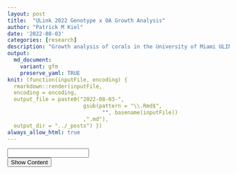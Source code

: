 ```yaml
---
layout: post
title:  "ULink 2022 Genotype x OA Growth Analysis"
author: "Patrick M Kiel"
date: '2022-08-03'
categories: [research]
description: "Growth analysis of corals in the University of Miami ULINK Genotype x ocean acidifcation experiment to test for mechanisms of resilience to global change within the critically endangered Acropora cervicornis."
output:
  md_document:
    variant: gfm
    preserve_yaml: TRUE
knit: (function(inputFile, encoding) {
  rmarkdown::render(inputFile, 
  encoding = encoding, 
  output_file = paste0("2022-08-03-",
                        gsub(pattern = "\\.Rmd$",
                              "", basename(inputFile))
                        ,".md"), 
  output_dir = "../_posts") })
always_allow_html: true
---
```


<script type="text/javascript">
window.onload = function() {
    //query string in the password
    const urlParams = new URLSearchParams(window.location.search);
    const pass = urlParams.get('pass')
    document.getElementById("password").value = pass;
};


function verify() {
  <!-- set the password here -->
  if (document.getElementById('password').value === 'ulink') {
    document.getElementById('HIDDENDIV').classList.remove("hidden"); 
    document.getElementById('credentials').classList.add("hidden"); // Hide the div containing the credentials
  } else {
    alert('Invalid Password! You cannot view this content.');
    password.setSelectionRange(0, password.value.length);
  }
  return false;
}
</script>
<style type="text/css">
/*Change content Display */
.hidden {
  display: none;
}
</style>
<!-- The password box -->

<div id="credentials">

<input type="text" id="password" onkeydown="if (event.keyCode == 13) verify()" />
<br/>
<input id="button" type="button" value="Show Content" onclick="verify()" />

</div>

<!-- The content we want to show after password -->

<div id="HIDDENDIV" class="hidden" markdown="1">

<!-- Place all chunks, text, etc here as you would a normal RMarkdown document -->

# Overview

Here I review the growth we have observed in our experiment. The total
growth was less than we anticipated, but we still produced enough new
skeleton with significant differences in growth rates and sensitivities
to proceed forward with most of our tests.

# Treatment Conditions

## Labview Data

<img src="/notebook/images/ulinkGrowth2022/diel pot-1.png" width="90%" style="display: block; margin: auto;" />

The peaks in the standard deviation are almost certainly caused by
aquarium cleaning days when corals are removed into a separate bath and
the sensors are capped causing logging errors. CO2 injection is turned
off during these times so the aquariums themselves are not experiencing
the conditions that the logged data are suggesting. The following graph
filters out these spiked values which were programmatically identified
by occurring during scheduled cleaning times and affecting multiple
aquariums at once since cleaning occurred at the same time for all
aquariums.

<img src="/notebook/images/ulinkGrowth2022/cleaned diel plot-1.png" width="90%" style="display: block; margin: auto;" />

Variability is still present, but the extreme spikes caused by cleaning
have been removed. Thus, any variability that remains is due to durafet
error or experimental variability that affected the corals. For example,
the durafet for T15 had much higher variability than the other
aquariums. However, I believe this to be negligible.

## Carbonate Chemistry Data

500mL water samples were collected every Tuesday for analysis of the
complete carbonate chemistry suite.

### Time of Day

The bottles were not taken at exactly the same time of day, and thus the
programmed variability will be apart of the variability of each sample
along with sampling error, durafet error altering amount of CO2 injected
into aquaria (shown above in the LabView data), etc.

<img src="/notebook/images/ulinkGrowth2022/unnamed-chunk-3-1.png" width="90%" style="display: block; margin: auto;" />

Sampling time had a mean of around 10a. 3 sampling times were taken
after 12p with one sampling time around 4:20p

## Carb Parameters

<table class=" lightable-classic" style="font-family: &quot;Arial Narrow&quot;, &quot;Source Sans Pro&quot;, sans-serif; margin-left: auto; margin-right: auto;">
<caption>
Aquarium Conditions. Means ± SEM
</caption>
<thead>
<tr>
<th style="text-align:center;font-weight: bold;">
tank
</th>
<th style="text-align:center;font-weight: bold;">
sal
</th>
<th style="text-align:center;font-weight: bold;">
temp
</th>
<th style="text-align:center;font-weight: bold;">
TA
</th>
<th style="text-align:center;font-weight: bold;">
DIC
</th>
<th style="text-align:center;font-weight: bold;">
pCO2
</th>
<th style="text-align:center;font-weight: bold;">
omega
</th>
</tr>
</thead>
<tbody>
<tr>
<td style="text-align:center;">
T13
</td>
<td style="text-align:center;">
34.45 ± 0.65
</td>
<td style="text-align:center;">
27.05 ± 0.02
</td>
<td style="text-align:center;">
2301.01 ± 21.14
</td>
<td style="text-align:center;">
2126.64 ± 22.78
</td>
<td style="text-align:center;">
835.70 ± 36.22
</td>
<td style="text-align:center;">
2.19 ± 0.07
</td>
</tr>
<tr>
<td style="text-align:center;">
T14
</td>
<td style="text-align:center;">
34.38 ± 0.66
</td>
<td style="text-align:center;">
27.05 ± 0.02
</td>
<td style="text-align:center;">
2300.12 ± 21.34
</td>
<td style="text-align:center;">
2000.13 ± 21.73
</td>
<td style="text-align:center;">
426.93 ± 14.74
</td>
<td style="text-align:center;">
3.46 ± 0.08
</td>
</tr>
<tr>
<td style="text-align:center;">
T15
</td>
<td style="text-align:center;">
34.44 ± 0.65
</td>
<td style="text-align:center;">
27.04 ± 0.02
</td>
<td style="text-align:center;">
2303.84 ± 21.56
</td>
<td style="text-align:center;">
2119.24 ± 24.84
</td>
<td style="text-align:center;">
848.20 ± 99.62
</td>
<td style="text-align:center;">
2.31 ± 0.18
</td>
</tr>
<tr>
<td style="text-align:center;">
T16
</td>
<td style="text-align:center;">
34.40 ± 0.67
</td>
<td style="text-align:center;">
27.07 ± 0.02
</td>
<td style="text-align:center;">
2297.52 ± 21.47
</td>
<td style="text-align:center;">
2004.24 ± 23.57
</td>
<td style="text-align:center;">
442.12 ± 17.83
</td>
<td style="text-align:center;">
3.38 ± 0.08
</td>
</tr>
</tbody>
</table>

## Statistics

<table class=" lightable-classic" style="font-family: &quot;Arial Narrow&quot;, &quot;Source Sans Pro&quot;, sans-serif; margin-left: auto; margin-right: auto;">
<caption>
Significance of Parameters
</caption>
<thead>
<tr>
<th style="text-align:center;">
parameter
</th>
<th style="text-align:center;">
term
</th>
<th style="text-align:center;">
df
</th>
<th style="text-align:center;">
sumsq
</th>
<th style="text-align:center;">
meansq
</th>
<th style="text-align:center;">
statistic
</th>
<th style="text-align:center;">
p.value
</th>
<th style="text-align:center;">
significance
</th>
</tr>
</thead>
<tbody>
<tr>
<td style="text-align:center;">
sal
</td>
<td style="text-align:center;">
treatment
</td>
<td style="text-align:center;">
1
</td>
<td style="text-align:center;">
0.040
</td>
<td style="text-align:center;">
0.040
</td>
<td style="text-align:center;">
0.007
</td>
<td style="text-align:center;">
0.933
</td>
<td style="text-align:center;">
NS
</td>
</tr>
<tr>
<td style="text-align:center;">
sal
</td>
<td style="text-align:center;">
treatment:tank
</td>
<td style="text-align:center;">
2
</td>
<td style="text-align:center;">
0.003
</td>
<td style="text-align:center;">
0.002
</td>
<td style="text-align:center;">
0.000
</td>
<td style="text-align:center;">
1.000
</td>
<td style="text-align:center;">
NS
</td>
</tr>
<tr>
<td style="text-align:center;">
sal
</td>
<td style="text-align:center;">
Residuals
</td>
<td style="text-align:center;">
48
</td>
<td style="text-align:center;">
269.036
</td>
<td style="text-align:center;">
5.605
</td>
<td style="text-align:center;">
NA
</td>
<td style="text-align:center;">
NA
</td>
<td style="text-align:center;">
NS
</td>
</tr>
<tr>
<td style="text-align:center;">
temp
</td>
<td style="text-align:center;">
treatment
</td>
<td style="text-align:center;">
1
</td>
<td style="text-align:center;">
0.003
</td>
<td style="text-align:center;">
0.003
</td>
<td style="text-align:center;">
1.007
</td>
<td style="text-align:center;">
0.321
</td>
<td style="text-align:center;">
NS
</td>
</tr>
<tr>
<td style="text-align:center;">
temp
</td>
<td style="text-align:center;">
treatment:tank
</td>
<td style="text-align:center;">
2
</td>
<td style="text-align:center;">
0.004
</td>
<td style="text-align:center;">
0.002
</td>
<td style="text-align:center;">
0.636
</td>
<td style="text-align:center;">
0.534
</td>
<td style="text-align:center;">
NS
</td>
</tr>
<tr>
<td style="text-align:center;">
temp
</td>
<td style="text-align:center;">
Residuals
</td>
<td style="text-align:center;">
48
</td>
<td style="text-align:center;">
0.167
</td>
<td style="text-align:center;">
0.003
</td>
<td style="text-align:center;">
NA
</td>
<td style="text-align:center;">
NA
</td>
<td style="text-align:center;">
NS
</td>
</tr>
<tr>
<td style="text-align:center;">
TA
</td>
<td style="text-align:center;">
treatment
</td>
<td style="text-align:center;">
1
</td>
<td style="text-align:center;">
169.020
</td>
<td style="text-align:center;">
169.020
</td>
<td style="text-align:center;">
0.028
</td>
<td style="text-align:center;">
0.867
</td>
<td style="text-align:center;">
NS
</td>
</tr>
<tr>
<td style="text-align:center;">
TA
</td>
<td style="text-align:center;">
treatment:tank
</td>
<td style="text-align:center;">
2
</td>
<td style="text-align:center;">
96.270
</td>
<td style="text-align:center;">
48.135
</td>
<td style="text-align:center;">
0.008
</td>
<td style="text-align:center;">
0.992
</td>
<td style="text-align:center;">
NS
</td>
</tr>
<tr>
<td style="text-align:center;">
TA
</td>
<td style="text-align:center;">
Residuals
</td>
<td style="text-align:center;">
48
</td>
<td style="text-align:center;">
285247.509
</td>
<td style="text-align:center;">
5942.656
</td>
<td style="text-align:center;">
NA
</td>
<td style="text-align:center;">
NA
</td>
<td style="text-align:center;">
NS
</td>
</tr>
<tr>
<td style="text-align:center;font-weight: bold;color: white !important;background-color: red !important;">
DIC
</td>
<td style="text-align:center;font-weight: bold;color: white !important;background-color: red !important;">
treatment
</td>
<td style="text-align:center;font-weight: bold;color: white !important;background-color: red !important;">
1
</td>
<td style="text-align:center;font-weight: bold;color: white !important;background-color: red !important;">
189577.501
</td>
<td style="text-align:center;font-weight: bold;color: white !important;background-color: red !important;">
189577.501
</td>
<td style="text-align:center;font-weight: bold;color: white !important;background-color: red !important;">
26.960
</td>
<td style="text-align:center;font-weight: bold;color: white !important;background-color: red !important;">
0.000
</td>
<td style="text-align:center;font-weight: bold;color: white !important;background-color: red !important;">
xxx
</td>
</tr>
<tr>
<td style="text-align:center;">
DIC
</td>
<td style="text-align:center;">
treatment:tank
</td>
<td style="text-align:center;">
2
</td>
<td style="text-align:center;">
465.459
</td>
<td style="text-align:center;">
232.730
</td>
<td style="text-align:center;">
0.033
</td>
<td style="text-align:center;">
0.967
</td>
<td style="text-align:center;">
NS
</td>
</tr>
<tr>
<td style="text-align:center;">
DIC
</td>
<td style="text-align:center;">
Residuals
</td>
<td style="text-align:center;">
48
</td>
<td style="text-align:center;">
337526.642
</td>
<td style="text-align:center;">
7031.805
</td>
<td style="text-align:center;">
NA
</td>
<td style="text-align:center;">
NA
</td>
<td style="text-align:center;">
NS
</td>
</tr>
<tr>
<td style="text-align:center;font-weight: bold;color: white !important;background-color: red !important;">
pCO2
</td>
<td style="text-align:center;font-weight: bold;color: white !important;background-color: red !important;">
treatment
</td>
<td style="text-align:center;font-weight: bold;color: white !important;background-color: red !important;">
1
</td>
<td style="text-align:center;font-weight: bold;color: white !important;background-color: red !important;">
2157966.567
</td>
<td style="text-align:center;font-weight: bold;color: white !important;background-color: red !important;">
2157966.567
</td>
<td style="text-align:center;font-weight: bold;color: white !important;background-color: red !important;">
56.404
</td>
<td style="text-align:center;font-weight: bold;color: white !important;background-color: red !important;">
0.000
</td>
<td style="text-align:center;font-weight: bold;color: white !important;background-color: red !important;">
xxx
</td>
</tr>
<tr>
<td style="text-align:center;">
pCO2
</td>
<td style="text-align:center;">
treatment:tank
</td>
<td style="text-align:center;">
2
</td>
<td style="text-align:center;">
2513.434
</td>
<td style="text-align:center;">
1256.717
</td>
<td style="text-align:center;">
0.033
</td>
<td style="text-align:center;">
0.968
</td>
<td style="text-align:center;">
NS
</td>
</tr>
<tr>
<td style="text-align:center;">
pCO2
</td>
<td style="text-align:center;">
Residuals
</td>
<td style="text-align:center;">
48
</td>
<td style="text-align:center;">
1836441.545
</td>
<td style="text-align:center;">
38259.199
</td>
<td style="text-align:center;">
NA
</td>
<td style="text-align:center;">
NA
</td>
<td style="text-align:center;">
NS
</td>
</tr>
<tr>
<td style="text-align:center;font-weight: bold;color: white !important;background-color: red !important;">
omega
</td>
<td style="text-align:center;font-weight: bold;color: white !important;background-color: red !important;">
treatment
</td>
<td style="text-align:center;font-weight: bold;color: white !important;background-color: red !important;">
1
</td>
<td style="text-align:center;font-weight: bold;color: white !important;background-color: red !important;">
17.735
</td>
<td style="text-align:center;font-weight: bold;color: white !important;background-color: red !important;">
17.735
</td>
<td style="text-align:center;font-weight: bold;color: white !important;background-color: red !important;">
109.739
</td>
<td style="text-align:center;font-weight: bold;color: white !important;background-color: red !important;">
0.000
</td>
<td style="text-align:center;font-weight: bold;color: white !important;background-color: red !important;">
xxx
</td>
</tr>
<tr>
<td style="text-align:center;">
omega
</td>
<td style="text-align:center;">
treatment:tank
</td>
<td style="text-align:center;">
2
</td>
<td style="text-align:center;">
0.135
</td>
<td style="text-align:center;">
0.068
</td>
<td style="text-align:center;">
0.418
</td>
<td style="text-align:center;">
0.661
</td>
<td style="text-align:center;">
NS
</td>
</tr>
<tr>
<td style="text-align:center;">
omega
</td>
<td style="text-align:center;">
Residuals
</td>
<td style="text-align:center;">
48
</td>
<td style="text-align:center;">
7.757
</td>
<td style="text-align:center;">
0.162
</td>
<td style="text-align:center;">
NA
</td>
<td style="text-align:center;">
NA
</td>
<td style="text-align:center;">
NS
</td>
</tr>
</tbody>
</table>

Salinity, temperature, and total alkalinity were not significantly
different between treatments or within treatments (p&gt;&gt;0.05). DIC,
pCO2, and
*Ω*<sub>*A**r*</sub>
(p&lt;0.001) were significantly different between treatment, but not
between aquariums (p&gt;&gt;0.05). In other words, our system
reproducibly altered the carbonate chemistry parameters with high
precision.

# Calcification Analysis

<img src="/notebook/images/ulinkGrowth2022/growth graphs-1.png" width="90%" style="display: block; margin: auto;" /><img src="/notebook/images/ulinkGrowth2022/growth graphs-2.png" width="90%" style="display: block; margin: auto;" />

Following April 15 (Weeky 5), the declining health of the corals
stabilized and began to split amongst treatment groups.

<img src="/notebook/images/ulinkGrowth2022/calcification graphs-1.png" width="90%" style="display: block; margin: auto;" /><img src="/notebook/images/ulinkGrowth2022/calcification graphs-2.png" width="90%" style="display: block; margin: auto;" /><img src="/notebook/images/ulinkGrowth2022/calcification graphs-3.png" width="90%" style="display: block; margin: auto;" />

There is some obvious genet-specific responses.

1.  Cheetos-B calcification rate was nearly identical across HCO2 and
    LCO2 groups. This genet also had high initial mortality and the
    worst survivorship rate throughout the experiment. It is entirely
    possible that this genotype did not do well in the aquariums and its
    diminished calcification rate is an effect of overall health and not
    treatment.

2.  SI-A and AC-2 had the highest average calcification rates and there
    was no significant difference between these two genotypes. However,
    when you look at the effect of treatment within these genotypes
    (sensitivity), there is significant differences between them.

3.  When looking at just controls, the only significant different
    genotype is Cheetos-B. Thus, there is a difference in sensitivity to
    OA but no observable differences in ambient conditions.

4.  The relative rankings extracted from the ol’ AcDC are SI-A \~
    MB-C &gt; AC-2 &gt; Cheetos-B. The data collected here fits within
    that framework, yet reveals intraspecifc differences in
    sensitivities similar to Enochs et al. (2018). Genet identities are
    unknown for that paper though.

<table class=" lightable-classic" style="font-family: &quot;Arial Narrow&quot;, &quot;Source Sans Pro&quot;, sans-serif; margin-left: auto; margin-right: auto;">
<caption>
Means of Treatment
</caption>
<thead>
<tr>
<th style="text-align:center;font-weight: bold;">
treatment
</th>
<th style="text-align:center;font-weight: bold;">
n
</th>
<th style="text-align:center;font-weight: bold;">
mean
</th>
<th style="text-align:center;font-weight: bold;">
sd
</th>
</tr>
</thead>
<tbody>
<tr>
<td style="text-align:center;">
HCO2
</td>
<td style="text-align:center;">
46
</td>
<td style="text-align:center;">
0.316
</td>
<td style="text-align:center;">
0.139
</td>
</tr>
<tr>
<td style="text-align:center;">
LCO2
</td>
<td style="text-align:center;">
43
</td>
<td style="text-align:center;">
0.569
</td>
<td style="text-align:center;">
0.237
</td>
</tr>
</tbody>
</table>
<table class=" lightable-classic" style="font-family: &quot;Arial Narrow&quot;, &quot;Source Sans Pro&quot;, sans-serif; margin-left: auto; margin-right: auto;">
<caption>
Stats of Treatment
</caption>
<thead>
<tr>
<th style="text-align:center;font-weight: bold;">
.y.
</th>
<th style="text-align:center;font-weight: bold;">
group1
</th>
<th style="text-align:center;font-weight: bold;">
group2
</th>
<th style="text-align:center;font-weight: bold;">
n1
</th>
<th style="text-align:center;font-weight: bold;">
n2
</th>
<th style="text-align:center;font-weight: bold;">
statistic
</th>
<th style="text-align:center;font-weight: bold;">
df
</th>
<th style="text-align:center;font-weight: bold;">
p
</th>
<th style="text-align:center;font-weight: bold;">
p.signif
</th>
</tr>
</thead>
<tbody>
<tr>
<td style="text-align:center;">
dailyG
</td>
<td style="text-align:center;">
HCO2
</td>
<td style="text-align:center;">
LCO2
</td>
<td style="text-align:center;">
46
</td>
<td style="text-align:center;">
43
</td>
<td style="text-align:center;">
-6.1944
</td>
<td style="text-align:center;">
87
</td>
<td style="text-align:center;">
0
</td>
<td style="text-align:center;">
\*\*\*\*
</td>
</tr>
</tbody>
</table>
<table class=" lightable-classic" style="font-family: &quot;Arial Narrow&quot;, &quot;Source Sans Pro&quot;, sans-serif; margin-left: auto; margin-right: auto;">
<caption>
Effect Size of Treatment
</caption>
<thead>
<tr>
<th style="text-align:center;font-weight: bold;">
.y.
</th>
<th style="text-align:center;font-weight: bold;">
group1
</th>
<th style="text-align:center;font-weight: bold;">
group2
</th>
<th style="text-align:center;font-weight: bold;">
effsize
</th>
<th style="text-align:center;font-weight: bold;">
n1
</th>
<th style="text-align:center;font-weight: bold;">
n2
</th>
<th style="text-align:center;font-weight: bold;">
magnitude
</th>
</tr>
</thead>
<tbody>
<tr>
<td style="text-align:center;">
dailyG
</td>
<td style="text-align:center;">
HCO2
</td>
<td style="text-align:center;">
LCO2
</td>
<td style="text-align:center;">
-1.314
</td>
<td style="text-align:center;">
46
</td>
<td style="text-align:center;">
43
</td>
<td style="text-align:center;">
large
</td>
</tr>
</tbody>
</table>
<table class=" lightable-classic" style="font-family: &quot;Arial Narrow&quot;, &quot;Source Sans Pro&quot;, sans-serif; margin-left: auto; margin-right: auto;">
<caption>
TukeyHSD Results of Anova
</caption>
<thead>
<tr>
<th style="text-align:center;font-weight: bold;">
term
</th>
<th style="text-align:center;font-weight: bold;">
contrast
</th>
<th style="text-align:center;font-weight: bold;">
adj.p.value
</th>
<th style="text-align:center;font-weight: bold;">
significance
</th>
</tr>
</thead>
<tbody>
<tr>
<td style="text-align:center;font-weight: bold;color: white !important;background-color: red !important;">
treatment
</td>
<td style="text-align:center;font-weight: bold;color: white !important;background-color: red !important;">
LCO2-HCO2
</td>
<td style="text-align:center;font-weight: bold;color: white !important;background-color: red !important;">
0.0000
</td>
<td style="text-align:center;font-weight: bold;color: white !important;background-color: red !important;">
xxx
</td>
</tr>
<tr>
<td style="text-align:center;font-weight: bold;color: white !important;background-color: red !important;">
genotype
</td>
<td style="text-align:center;font-weight: bold;color: white !important;background-color: red !important;">
SI-A-Cheetos-B
</td>
<td style="text-align:center;font-weight: bold;color: white !important;background-color: red !important;">
0.0000
</td>
<td style="text-align:center;font-weight: bold;color: white !important;background-color: red !important;">
xxx
</td>
</tr>
<tr>
<td style="text-align:center;font-weight: bold;color: white !important;background-color: red !important;">
treatment:genotype
</td>
<td style="text-align:center;font-weight: bold;color: white !important;background-color: red !important;">
LCO2:AC-2-HCO2:AC-2
</td>
<td style="text-align:center;font-weight: bold;color: white !important;background-color: red !important;">
0.0000
</td>
<td style="text-align:center;font-weight: bold;color: white !important;background-color: red !important;">
xxx
</td>
</tr>
<tr>
<td style="text-align:center;font-weight: bold;color: white !important;background-color: red !important;">
genotype
</td>
<td style="text-align:center;font-weight: bold;color: white !important;background-color: red !important;">
Cheetos-B-AC-2
</td>
<td style="text-align:center;font-weight: bold;color: white !important;background-color: red !important;">
0.0004
</td>
<td style="text-align:center;font-weight: bold;color: white !important;background-color: red !important;">
xxx
</td>
</tr>
<tr>
<td style="text-align:center;font-weight: bold;color: white !important;background-color: red !important;">
treatment:genotype
</td>
<td style="text-align:center;font-weight: bold;color: white !important;background-color: red !important;">
LCO2:MB-C-HCO2:MB-C
</td>
<td style="text-align:center;font-weight: bold;color: white !important;background-color: red !important;">
0.0004
</td>
<td style="text-align:center;font-weight: bold;color: white !important;background-color: red !important;">
xxx
</td>
</tr>
<tr>
<td style="text-align:center;font-weight: bold;color: white !important;background-color: red !important;">
genotype
</td>
<td style="text-align:center;font-weight: bold;color: white !important;background-color: red !important;">
SI-A-MB-C
</td>
<td style="text-align:center;font-weight: bold;color: white !important;background-color: red !important;">
0.0039
</td>
<td style="text-align:center;font-weight: bold;color: white !important;background-color: red !important;">
xx
</td>
</tr>
<tr>
<td style="text-align:center;">
genotype
</td>
<td style="text-align:center;">
MB-C-Cheetos-B
</td>
<td style="text-align:center;">
0.1103
</td>
<td style="text-align:center;">
NS
</td>
</tr>
<tr>
<td style="text-align:center;">
treatment:genotype
</td>
<td style="text-align:center;">
LCO2:SI-A-HCO2:SI-A
</td>
<td style="text-align:center;">
0.3339
</td>
<td style="text-align:center;">
NS
</td>
</tr>
<tr>
<td style="text-align:center;">
genotype
</td>
<td style="text-align:center;">
SI-A-AC-2
</td>
<td style="text-align:center;">
0.5634
</td>
<td style="text-align:center;">
NS
</td>
</tr>
<tr>
<td style="text-align:center;">
treatment:genotype
</td>
<td style="text-align:center;">
LCO2:Cheetos-B-HCO2:Cheetos-B
</td>
<td style="text-align:center;">
0.9741
</td>
<td style="text-align:center;">
NS
</td>
</tr>
</tbody>
</table>
<table class=" lightable-classic" style="font-family: &quot;Arial Narrow&quot;, &quot;Source Sans Pro&quot;, sans-serif; margin-left: auto; margin-right: auto;">
<caption>
Significance Letter Groups
</caption>
<thead>
<tr>
<th style="text-align:left;font-weight: bold;">
</th>
<th style="text-align:center;font-weight: bold;">
treatment
</th>
<th style="text-align:center;font-weight: bold;">
genotype
</th>
<th style="text-align:center;font-weight: bold;">
significance
</th>
</tr>
</thead>
<tbody>
<tr>
<td style="text-align:left;">
3
</td>
<td style="text-align:center;">
HCO2
</td>
<td style="text-align:center;">
Cheetos-B
</td>
<td style="text-align:center;">
a
</td>
</tr>
<tr>
<td style="text-align:left;">
5
</td>
<td style="text-align:center;">
HCO2
</td>
<td style="text-align:center;">
MB-C
</td>
<td style="text-align:center;">
a
</td>
</tr>
<tr>
<td style="text-align:left;">
4
</td>
<td style="text-align:center;">
LCO2
</td>
<td style="text-align:center;">
Cheetos-B
</td>
<td style="text-align:center;">
ab
</td>
</tr>
<tr>
<td style="text-align:left;">
1
</td>
<td style="text-align:center;">
HCO2
</td>
<td style="text-align:center;">
AC-2
</td>
<td style="text-align:center;">
ab
</td>
</tr>
<tr>
<td style="text-align:left;">
7
</td>
<td style="text-align:center;">
HCO2
</td>
<td style="text-align:center;">
SI-A
</td>
<td style="text-align:center;">
bc
</td>
</tr>
<tr>
<td style="text-align:left;">
6
</td>
<td style="text-align:center;">
LCO2
</td>
<td style="text-align:center;">
MB-C
</td>
<td style="text-align:center;">
cd
</td>
</tr>
<tr>
<td style="text-align:left;">
8
</td>
<td style="text-align:center;">
LCO2
</td>
<td style="text-align:center;">
SI-A
</td>
<td style="text-align:center;">
cd
</td>
</tr>
<tr>
<td style="text-align:left;">
2
</td>
<td style="text-align:center;">
LCO2
</td>
<td style="text-align:center;">
AC-2
</td>
<td style="text-align:center;">
d
</td>
</tr>
</tbody>
</table>

The mean calcification rate in the HCO2 group was mean 0.316 (SD =
0.139) mg/g/day, whereas the mean in the LCO2 group was 0.569 (SD =
0.237). A Student two-samples t-test showed that the difference was
statistically significant, t(87) = -6.194, p &lt; 0.0001, d = -1.314.
Thus, the ocean acidification group saw on average a 44% reduction in
calcification rates.

## Tank Effects

We saw above that tank conditions were significantly different among
treatment groups, but not individual aquariums within treatment. We also
saw that calcification rates were significantly different among
treatment groups. Here I am analyzing tank effects on the calcification
rate and investigating if calcification rates were significantly
different between aquariums within the same treatment group.

<img src="/notebook/images/ulinkGrowth2022/tank effects graph-1.png" width="90%" style="display: block; margin: auto;" /><img src="/notebook/images/ulinkGrowth2022/tank effects graph-2.png" width="90%" style="display: block; margin: auto;" />

### Tank Effects Statistics

<table class=" lightable-classic" style="font-family: &quot;Arial Narrow&quot;, &quot;Source Sans Pro&quot;, sans-serif; margin-left: auto; margin-right: auto;">
<caption>
Significance testing of tank effect on calcification
</caption>
<thead>
<tr>
<th style="text-align:center;font-weight: bold;">
treatment
</th>
<th style="text-align:center;font-weight: bold;">
.y.
</th>
<th style="text-align:center;font-weight: bold;">
group1
</th>
<th style="text-align:center;font-weight: bold;">
group2
</th>
<th style="text-align:center;font-weight: bold;">
n1
</th>
<th style="text-align:center;font-weight: bold;">
n2
</th>
<th style="text-align:center;font-weight: bold;">
statistic
</th>
<th style="text-align:center;font-weight: bold;">
df
</th>
<th style="text-align:center;font-weight: bold;">
p
</th>
<th style="text-align:center;font-weight: bold;">
p.adj
</th>
<th style="text-align:center;font-weight: bold;">
p.adj.signif
</th>
</tr>
</thead>
<tbody>
<tr>
<td style="text-align:center;">
HCO2
</td>
<td style="text-align:center;">
dailyG
</td>
<td style="text-align:center;">
13
</td>
<td style="text-align:center;">
15
</td>
<td style="text-align:center;">
24
</td>
<td style="text-align:center;">
22
</td>
<td style="text-align:center;">
-0.482
</td>
<td style="text-align:center;">
42.209
</td>
<td style="text-align:center;">
0.632
</td>
<td style="text-align:center;">
0.632
</td>
<td style="text-align:center;">
ns
</td>
</tr>
<tr>
<td style="text-align:center;">
LCO2
</td>
<td style="text-align:center;">
dailyG
</td>
<td style="text-align:center;">
14
</td>
<td style="text-align:center;">
16
</td>
<td style="text-align:center;">
22
</td>
<td style="text-align:center;">
21
</td>
<td style="text-align:center;">
1.456
</td>
<td style="text-align:center;">
40.856
</td>
<td style="text-align:center;">
0.153
</td>
<td style="text-align:center;">
0.153
</td>
<td style="text-align:center;">
ns
</td>
</tr>
</tbody>
</table>

No observable differences of mean calcification rate when comparing
within treatment groups.

### Mixed Effects Model

Here I created a mixed effects model model to account for the lack of
independence brought upon by having multiple corals grown in the same
tank and the possible tank-specific effects that may have affected
calcification rates. Including this random effect decreased the AIC from
66 to 31 as compared to a fixed-effects only model, and therefore the
random tank effect should be included for analysis.

As a reminder, here is the fixed effects model as shown above:

``` r
modFixed <- totalGrowth %>%
  aov(dailyG ~ genotype*treatment, data=.)

modFixed %>%
  summary()
```

    ##                    Df Sum Sq Mean Sq F value   Pr(>F)    
    ## genotype            3 0.9975  0.3325  13.298 3.86e-07 ***
    ## treatment           1 1.2904  1.2904  51.605 2.97e-10 ***
    ## genotype:treatment  3 0.3311  0.1104   4.413  0.00631 ** 
    ## Residuals          81 2.0254  0.0250                     
    ## ---
    ## Signif. codes:  0 '***' 0.001 '**' 0.01 '*' 0.05 '.' 0.1 ' ' 1

Here is the mixed effects model with the tank identity set as a random
factor to give each tank its own, random intercept. Notice, including
the random effects decreases the absolute value of the AIC. Therefore,
this new model better describes the data.

``` r
modRandom <- totalGrowth %>%
  lmerTest::lmer(dailyG ~ genotype * treatment + (1|tank),
                 data=.)
modRandom %>%
  anova()
```

    ## Type III Analysis of Variance Table with Satterthwaite's method
    ##                     Sum Sq Mean Sq NumDF  DenDF F value    Pr(>F)    
    ## genotype           0.96092 0.32031     3 79.039 13.2105 4.486e-07 ***
    ## treatment          0.49517 0.49517     1  2.061 20.4225  0.043159 *  
    ## genotype:treatment 0.32747 0.10916     3 79.039  4.5019  0.005729 ** 
    ## ---
    ## Signif. codes:  0 '***' 0.001 '**' 0.01 '*' 0.05 '.' 0.1 ' ' 1

``` r
AIC(modFixed, modRandom)
```

    ##           df       AIC
    ## modFixed   9 -66.10356
    ## modRandom 10 -30.71757

Tukey post-hoc analysis of the mixed effects model:

<table class=" lightable-classic" style="font-family: &quot;Arial Narrow&quot;, &quot;Source Sans Pro&quot;, sans-serif; margin-left: auto; margin-right: auto;">
<caption>
Pairwise comparison of genotypes’ sensitivity to OA
</caption>
<thead>
<tr>
<th style="text-align:center;font-weight: bold;">
pairwise
</th>
<th style="text-align:center;font-weight: bold;">
estimate
</th>
<th style="text-align:center;font-weight: bold;">
std.error
</th>
<th style="text-align:center;font-weight: bold;">
statistic
</th>
<th style="text-align:center;font-weight: bold;">
adj.p.value
</th>
</tr>
</thead>
<tbody>
<tr>
<td style="text-align:center;">
(AC-2 HCO2) - (AC-2 LCO2)
</td>
<td style="text-align:center;">
-0.3942
</td>
<td style="text-align:center;">
0.0741
</td>
<td style="text-align:center;">
-5.3202
</td>
<td style="text-align:center;">
0.0066
</td>
</tr>
<tr>
<td style="text-align:center;">
(Cheetos-B HCO2) - (Cheetos-B LCO2)
</td>
<td style="text-align:center;">
-0.0820
</td>
<td style="text-align:center;">
0.0903
</td>
<td style="text-align:center;">
-0.9082
</td>
<td style="text-align:center;">
0.9815
</td>
</tr>
<tr>
<td style="text-align:center;">
(MB-C HCO2) - (MB-C LCO2)
</td>
<td style="text-align:center;">
-0.3045
</td>
<td style="text-align:center;">
0.0751
</td>
<td style="text-align:center;">
-4.0544
</td>
<td style="text-align:center;">
0.0333
</td>
</tr>
<tr>
<td style="text-align:center;">
(SI-A HCO2) - (SI-A LCO2)
</td>
<td style="text-align:center;">
-0.1365
</td>
<td style="text-align:center;">
0.0708
</td>
<td style="text-align:center;">
-1.9281
</td>
<td style="text-align:center;">
0.5701
</td>
</tr>
</tbody>
</table>

Pattern is the same as above with the fixed effects. Significance has
decreased (p values increased) for AC-2 and MB-C, suggesting that there
was some variability between tanks in the same treatment (T13 v T15 and
T14 v T16) but that this within treatment variability was not
significant enough to change our conclusions. Thus, we fail to reject
our null hypothesis that there are significant differences between
individual genotype’s susceptibility to OA.

## Powder Available

<img src="/notebook/images/ulinkGrowth2022/powder available-1.png" width="90%" style="display: block; margin: auto;" />

The amount of new aragonite precipated is visualized above. Horizontal
lines denote thresholds for tests: &gt;500mg = green (complete suite
including XRD), &gt;120 mg = orange (complete suite sans XRD), &gt;50mg
= red (TGA and isotope only).

# Linear Extension

<img src="/notebook/images/ulinkGrowth2022/LE graphs-1.png" width="90%" style="display: block; margin: auto;" /><img src="/notebook/images/ulinkGrowth2022/LE graphs-2.png" width="90%" style="display: block; margin: auto;" /><img src="/notebook/images/ulinkGrowth2022/LE graphs-3.png" width="90%" style="display: block; margin: auto;" />

<table class=" lightable-classic" style="font-family: &quot;Arial Narrow&quot;, &quot;Source Sans Pro&quot;, sans-serif; margin-left: auto; margin-right: auto;">
<caption>
Means of Treatment
</caption>
<thead>
<tr>
<th style="text-align:center;font-weight: bold;">
treatment
</th>
<th style="text-align:center;font-weight: bold;">
n
</th>
<th style="text-align:center;font-weight: bold;">
mean
</th>
<th style="text-align:center;font-weight: bold;">
sd
</th>
</tr>
</thead>
<tbody>
<tr>
<td style="text-align:center;">
HCO2
</td>
<td style="text-align:center;">
45
</td>
<td style="text-align:center;">
0.005
</td>
<td style="text-align:center;">
0.004
</td>
</tr>
<tr>
<td style="text-align:center;">
LCO2
</td>
<td style="text-align:center;">
39
</td>
<td style="text-align:center;">
0.006
</td>
<td style="text-align:center;">
0.004
</td>
</tr>
</tbody>
</table>
<table class=" lightable-classic" style="font-family: &quot;Arial Narrow&quot;, &quot;Source Sans Pro&quot;, sans-serif; margin-left: auto; margin-right: auto;">
<caption>
Stats of Treatment
</caption>
<thead>
<tr>
<th style="text-align:center;font-weight: bold;">
.y.
</th>
<th style="text-align:center;font-weight: bold;">
group1
</th>
<th style="text-align:center;font-weight: bold;">
group2
</th>
<th style="text-align:center;font-weight: bold;">
n1
</th>
<th style="text-align:center;font-weight: bold;">
n2
</th>
<th style="text-align:center;font-weight: bold;">
statistic
</th>
<th style="text-align:center;font-weight: bold;">
df
</th>
<th style="text-align:center;font-weight: bold;">
p
</th>
<th style="text-align:center;font-weight: bold;">
p.signif
</th>
</tr>
</thead>
<tbody>
<tr>
<td style="text-align:center;">
prod
</td>
<td style="text-align:center;">
HCO2
</td>
<td style="text-align:center;">
LCO2
</td>
<td style="text-align:center;">
45
</td>
<td style="text-align:center;">
39
</td>
<td style="text-align:center;">
-1.5559
</td>
<td style="text-align:center;">
82
</td>
<td style="text-align:center;">
0.124
</td>
<td style="text-align:center;">
ns
</td>
</tr>
</tbody>
</table>
<table class=" lightable-classic" style="font-family: &quot;Arial Narrow&quot;, &quot;Source Sans Pro&quot;, sans-serif; margin-left: auto; margin-right: auto;">
<caption>
Effect Size of Treatment
</caption>
<thead>
<tr>
<th style="text-align:center;font-weight: bold;">
.y.
</th>
<th style="text-align:center;font-weight: bold;">
group1
</th>
<th style="text-align:center;font-weight: bold;">
group2
</th>
<th style="text-align:center;font-weight: bold;">
effsize
</th>
<th style="text-align:center;font-weight: bold;">
n1
</th>
<th style="text-align:center;font-weight: bold;">
n2
</th>
<th style="text-align:center;font-weight: bold;">
magnitude
</th>
</tr>
</thead>
<tbody>
<tr>
<td style="text-align:center;">
prod
</td>
<td style="text-align:center;">
HCO2
</td>
<td style="text-align:center;">
LCO2
</td>
<td style="text-align:center;">
-0.3404
</td>
<td style="text-align:center;">
45
</td>
<td style="text-align:center;">
39
</td>
<td style="text-align:center;">
small
</td>
</tr>
</tbody>
</table>
<table class=" lightable-classic" style="font-family: &quot;Arial Narrow&quot;, &quot;Source Sans Pro&quot;, sans-serif; margin-left: auto; margin-right: auto;">
<caption>
TukeyHSD Results of Anova
</caption>
<thead>
<tr>
<th style="text-align:center;font-weight: bold;">
term
</th>
<th style="text-align:center;font-weight: bold;">
contrast
</th>
<th style="text-align:center;font-weight: bold;">
adj.p.value
</th>
<th style="text-align:center;font-weight: bold;">
significance
</th>
</tr>
</thead>
<tbody>
<tr>
<td style="text-align:center;font-weight: bold;color: white !important;background-color: red !important;">
treatment:genotype
</td>
<td style="text-align:center;font-weight: bold;color: white !important;background-color: red !important;">
LCO2:SI-A-HCO2:SI-A
</td>
<td style="text-align:center;font-weight: bold;color: white !important;background-color: red !important;">
0.0012
</td>
<td style="text-align:center;font-weight: bold;color: white !important;background-color: red !important;">
xx
</td>
</tr>
<tr>
<td style="text-align:center;">
treatment
</td>
<td style="text-align:center;">
LCO2-HCO2
</td>
<td style="text-align:center;">
0.0943
</td>
<td style="text-align:center;">
NS
</td>
</tr>
<tr>
<td style="text-align:center;">
genotype
</td>
<td style="text-align:center;">
MB-C-Cheetos-B
</td>
<td style="text-align:center;">
0.3472
</td>
<td style="text-align:center;">
NS
</td>
</tr>
<tr>
<td style="text-align:center;">
genotype
</td>
<td style="text-align:center;">
SI-A-MB-C
</td>
<td style="text-align:center;">
0.4989
</td>
<td style="text-align:center;">
NS
</td>
</tr>
<tr>
<td style="text-align:center;">
genotype
</td>
<td style="text-align:center;">
Cheetos-B-AC-2
</td>
<td style="text-align:center;">
0.5543
</td>
<td style="text-align:center;">
NS
</td>
</tr>
<tr>
<td style="text-align:center;">
genotype
</td>
<td style="text-align:center;">
SI-A-AC-2
</td>
<td style="text-align:center;">
0.7510
</td>
<td style="text-align:center;">
NS
</td>
</tr>
<tr>
<td style="text-align:center;">
treatment:genotype
</td>
<td style="text-align:center;">
LCO2:AC-2-HCO2:AC-2
</td>
<td style="text-align:center;">
0.9477
</td>
<td style="text-align:center;">
NS
</td>
</tr>
<tr>
<td style="text-align:center;">
genotype
</td>
<td style="text-align:center;">
SI-A-Cheetos-B
</td>
<td style="text-align:center;">
0.9671
</td>
<td style="text-align:center;">
NS
</td>
</tr>
<tr>
<td style="text-align:center;">
treatment:genotype
</td>
<td style="text-align:center;">
LCO2:Cheetos-B-HCO2:Cheetos-B
</td>
<td style="text-align:center;">
1.0000
</td>
<td style="text-align:center;">
NS
</td>
</tr>
<tr>
<td style="text-align:center;">
treatment:genotype
</td>
<td style="text-align:center;">
LCO2:MB-C-HCO2:MB-C
</td>
<td style="text-align:center;">
1.0000
</td>
<td style="text-align:center;">
NS
</td>
</tr>
</tbody>
</table>
<table class=" lightable-classic" style="font-family: &quot;Arial Narrow&quot;, &quot;Source Sans Pro&quot;, sans-serif; margin-left: auto; margin-right: auto;">
<caption>
Significance Letter Groups
</caption>
<thead>
<tr>
<th style="text-align:left;font-weight: bold;">
</th>
<th style="text-align:center;font-weight: bold;">
treatment
</th>
<th style="text-align:center;font-weight: bold;">
genotype
</th>
<th style="text-align:center;font-weight: bold;">
significance
</th>
</tr>
</thead>
<tbody>
<tr>
<td style="text-align:left;">
7
</td>
<td style="text-align:center;">
HCO2
</td>
<td style="text-align:center;">
SI-A
</td>
<td style="text-align:center;">
a
</td>
</tr>
<tr>
<td style="text-align:left;">
4
</td>
<td style="text-align:center;">
LCO2
</td>
<td style="text-align:center;">
Cheetos-B
</td>
<td style="text-align:center;">
ab
</td>
</tr>
<tr>
<td style="text-align:left;">
3
</td>
<td style="text-align:center;">
HCO2
</td>
<td style="text-align:center;">
Cheetos-B
</td>
<td style="text-align:center;">
ab
</td>
</tr>
<tr>
<td style="text-align:left;">
2
</td>
<td style="text-align:center;">
LCO2
</td>
<td style="text-align:center;">
AC-2
</td>
<td style="text-align:center;">
ab
</td>
</tr>
<tr>
<td style="text-align:left;">
6
</td>
<td style="text-align:center;">
LCO2
</td>
<td style="text-align:center;">
MB-C
</td>
<td style="text-align:center;">
ab
</td>
</tr>
<tr>
<td style="text-align:left;">
5
</td>
<td style="text-align:center;">
HCO2
</td>
<td style="text-align:center;">
MB-C
</td>
<td style="text-align:center;">
ab
</td>
</tr>
<tr>
<td style="text-align:left;">
1
</td>
<td style="text-align:center;">
HCO2
</td>
<td style="text-align:center;">
AC-2
</td>
<td style="text-align:center;">
b
</td>
</tr>
<tr>
<td style="text-align:left;">
8
</td>
<td style="text-align:center;">
LCO2
</td>
<td style="text-align:center;">
SI-A
</td>
<td style="text-align:center;">
b
</td>
</tr>
</tbody>
</table>

The mean linear extension rate in the HCO2 group was mean 0.005 (SD =
0.004) mm/cm/day, whereas the mean in the LCO2 group was 0.006 (SD =
0.004). A Student two-samples t-test showed that the difference was not
statistically significant, t(82) = -1.556, p =0.124, d = -0.34.

## Tank Effects

<img src="/notebook/images/ulinkGrowth2022/LE tank effects-1.png" width="90%" style="display: block; margin: auto;" />

<table class=" lightable-classic" style="font-family: &quot;Arial Narrow&quot;, &quot;Source Sans Pro&quot;, sans-serif; margin-left: auto; margin-right: auto;">
<caption>
Significance testing of tank effect on Linear Extension Rates
</caption>
<thead>
<tr>
<th style="text-align:center;font-weight: bold;">
treatment
</th>
<th style="text-align:center;font-weight: bold;">
.y.
</th>
<th style="text-align:center;font-weight: bold;">
group1
</th>
<th style="text-align:center;font-weight: bold;">
group2
</th>
<th style="text-align:center;font-weight: bold;">
n1
</th>
<th style="text-align:center;font-weight: bold;">
n2
</th>
<th style="text-align:center;font-weight: bold;">
statistic
</th>
<th style="text-align:center;font-weight: bold;">
df
</th>
<th style="text-align:center;font-weight: bold;">
p
</th>
<th style="text-align:center;font-weight: bold;">
p.adj
</th>
<th style="text-align:center;font-weight: bold;">
p.adj.signif
</th>
</tr>
</thead>
<tbody>
<tr>
<td style="text-align:center;">
HCO2
</td>
<td style="text-align:center;">
prod
</td>
<td style="text-align:center;">
13
</td>
<td style="text-align:center;">
15
</td>
<td style="text-align:center;">
23
</td>
<td style="text-align:center;">
22
</td>
<td style="text-align:center;">
-0.911
</td>
<td style="text-align:center;">
38.599
</td>
<td style="text-align:center;">
0.368
</td>
<td style="text-align:center;">
0.368
</td>
<td style="text-align:center;">
ns
</td>
</tr>
<tr>
<td style="text-align:center;">
LCO2
</td>
<td style="text-align:center;">
prod
</td>
<td style="text-align:center;">
14
</td>
<td style="text-align:center;">
16
</td>
<td style="text-align:center;">
21
</td>
<td style="text-align:center;">
18
</td>
<td style="text-align:center;">
1.227
</td>
<td style="text-align:center;">
34.931
</td>
<td style="text-align:center;">
0.228
</td>
<td style="text-align:center;">
0.228
</td>
<td style="text-align:center;">
ns
</td>
</tr>
</tbody>
</table>

    ## # A tibble: 1 x 4
    ##   term               contrast            adj.p.value significance
    ##   <chr>              <chr>                     <dbl> <chr>       
    ## 1 treatment:genotype LCO2:SI-A-HCO2:SI-A      0.0012 xx

    ## Type III Analysis of Variance Table with Satterthwaite's method
    ##                        Sum Sq    Mean Sq NumDF  DenDF F value  Pr(>F)   
    ## genotype           4.3893e-05 1.4631e-05     3 74.015  1.1832 0.32200   
    ## treatment          1.7696e-05 1.7696e-05     1  2.059  1.4311 0.35119   
    ## genotype:treatment 2.1560e-04 7.1866e-05     3 74.015  5.8119 0.00127 **
    ## ---
    ## Signif. codes:  0 '***' 0.001 '**' 0.01 '*' 0.05 '.' 0.1 ' ' 1

<table class=" lightable-classic" style="font-family: &quot;Arial Narrow&quot;, &quot;Source Sans Pro&quot;, sans-serif; margin-left: auto; margin-right: auto;">
<caption>
Pairwise comparison of genotypes’ sensitivity to OA
</caption>
<thead>
<tr>
<th style="text-align:center;font-weight: bold;">
pairwise
</th>
<th style="text-align:center;font-weight: bold;">
estimate
</th>
<th style="text-align:center;font-weight: bold;">
std.error
</th>
<th style="text-align:center;font-weight: bold;">
statistic
</th>
<th style="text-align:center;font-weight: bold;">
adj.p.value
</th>
</tr>
</thead>
<tbody>
<tr>
<td style="text-align:center;">
(AC-2 HCO2) - (AC-2 LCO2)
</td>
<td style="text-align:center;">
0.0017
</td>
<td style="text-align:center;">
0.0015
</td>
<td style="text-align:center;">
1.1114
</td>
<td style="text-align:center;">
0.9453
</td>
</tr>
<tr>
<td style="text-align:center;">
(Cheetos-B HCO2) - (Cheetos-B LCO2)
</td>
<td style="text-align:center;">
0.0004
</td>
<td style="text-align:center;">
0.0019
</td>
<td style="text-align:center;">
0.1980
</td>
<td style="text-align:center;">
1.0000
</td>
</tr>
<tr>
<td style="text-align:center;">
(MB-C HCO2) - (MB-C LCO2)
</td>
<td style="text-align:center;">
0.0000
</td>
<td style="text-align:center;">
0.0015
</td>
<td style="text-align:center;">
0.0210
</td>
<td style="text-align:center;">
1.0000
</td>
</tr>
<tr>
<td style="text-align:center;">
(SI-A HCO2) - (SI-A LCO2)
</td>
<td style="text-align:center;">
-0.0062
</td>
<td style="text-align:center;">
0.0015
</td>
<td style="text-align:center;">
-4.1839
</td>
<td style="text-align:center;">
0.0117
</td>
</tr>
</tbody>
</table>

    ##           df       AIC
    ## modFixed   9 -700.8051
    ## modRandom 10 -604.1854

AIC tells us the mixed effects model better describes the data. Post-hoc
testing further tells us that indeed SI-A’s linear extension rates were
significantly different between treatments, yet all other genotype’s
were not.

<img src="/notebook/images/ulinkGrowth2022/total extension-1.png" width="90%" style="display: block; margin: auto;" />

# Takeaways and Next Steps

Overall growth was less than hoped for. However, there is enough new
skeleton for nearly all the powder tests that we want to conduct: FTIR,
TGA, boron isotopes, and Raman. There is enough powder to run XRD on
some samples from genotypes AC-2 (OA=2, control=8) and SI-A (control=5)
and a single sample of Cheetos-B. The lack of even replication though
may preclude analysis of XRD. For nanoindentation tests, we should have
enough new growth to run on a majority of samples.

Linear extension was measured by maximum vertical height as measured
with calipers. We additionally have initial 3d scans of all corals and
post 3d scans of a subset of 48 corals (n=3 per genotype per tank). From
this data, we can extract surface area to volume ratios and see how this
changed among genotypes and treatments. This analysis still needs to be
done. We can also more accurately measure total linear extension of the
corals which may have curving or branching morphologies.

## Plating of Tissue

Among control corals, I visually noticed significant plating of tissue
and a veneer of aragonite above the acrylic tags. This was almost
completely absent in OA corals. I can take photos of each coral and
calculate surface area of plating.

## CT Scanning

The micro-ct scan is currently out of service. We can use the large
ct-scanner to determine bulk density. The scanner has a resolution of
0.1mm/scan so we can measure the density of the new growth. This growth
is isolated to the highly variable apical tips which may cause some
problems.
<a href="https://patrickmkiel.com/notebook/research/LangdonSkeletonAnalysis/?pass=acidification" target="_blank">See
this post which discusses the ct-scanning analysis of apical tips done
on Langdon’s OA corals.</a>

</div>
